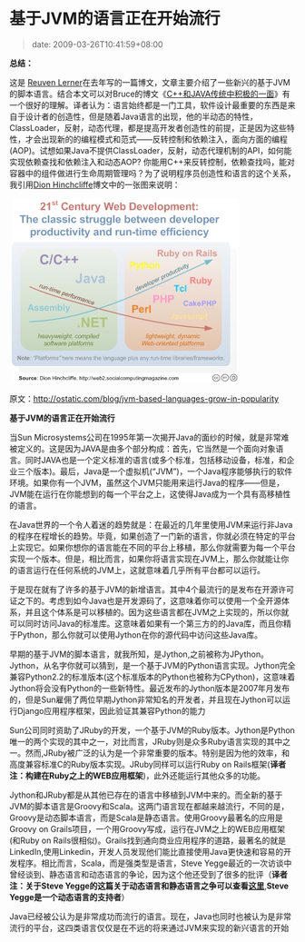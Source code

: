 # 基于JVM的语言正在开始流行
>date: 2009-03-26T10:41:59+08:00


**总结：**


这是 [Reuven Lerner](https://coolshell.cn/member/reuven)在去年写的一篇博文，文章主要介绍了一些新兴的基于JVM的脚本语言。结合本文可以对Bruce的博文《[C++和JAVA传统中积极的一面](/2009/C%2B%2B%E5%92%8CJAVA%E4%BC%A0%E7%BB%9F%E4%B8%AD%E7%A7%AF%E6%9E%81%E7%9A%84%E4%B8%80%E9%9D%A2.md)》有一个很好的理解。译者认为：语言始终都是一门工具，软件设计最重要的东西是来自于设计者的创造性，但是随着Java语言的出现，他的半动态的特性，ClassLoader，反射，动态代理，都是提高开发者创造性的前提，正是因为这些特性，才会出现新的的编程模式和范式——反转控制和依赖注入，面向方面的编程(AOP)。试想如果Java不提供ClassLoader，反射，动态代理机制的API，如何能实现依赖查找和依赖注入和动态AOP? 你能用C++来反转控制，依赖查找吗，能对容器中的组件做进行生命周期管理吗？为了说明程序员创造性和语言的这个关系，我引用[Dion Hinchcliffe](http://hinchcliffe.org/)博文中的一张图来说明：


 ![程序员创造性和性能的关系](/assets/images/coolshell.cn/wp-content/uploads/2009/03/weblanguagecomparison1.png "程序员创造性和性能的关系")


原文：<http://ostatic.com/blog/jvm-based-languages-grow-in-popularity>  

**基于JVM的语言正在开始流行**


当Sun Microsystems公司在1995年第一次揭开Java的面纱的时候，就是非常难被定义的。这是因为JAVA是由多个部分构成：首先，它当然是一个面向对象语言。同时JAVA也是一个定义标准的语言(或多个标准，包括移动设备，标准，和企业三个版本)。最后，Java是一个虚拟机(“JVM”)，一个Java程序能够执行的软件环境。如果你有一个JVM，虽然这个JVM只能用来运行Java的程序——但是，JVM能在运行在你能想到的每一个平台之上，这使得Java成为一个具有高移植性的语言。



在Java世界的一个令人着迷的趋势就是：在最近的几年里使用JVM来运行非Java的程序在程增长的趋势。毕竟，如果创造了一门新的语言，你就必须在特定的平台上实现它。如果你想你的语言能在不同的平台上移植，那么你就需要为每一个平台实现一个版本。但是，相比而言，如果你将语言实现在JVM上，那么你就能让你的语言运行在任何系统的JVM上，这就意味着几乎所有平台都可以运行。


于是现在就有了许多的基于JVM的新增语言。其中4个最流行的是发布在开源许可证之下的。考虑到如今Java也是开发源码了，这意味着你可以使用一个全开源体系，并且这个体系是可以移植的。因为这些语言都在JVM之上实现的，所以你就可以同时访问Java的标准库。这意味着如果有一个第三方的的Java库，而且你精于Python，那么你就可以使用Jython在你的源代码中访问这些Java库。


早期的基于JVM的脚本语言，就我所知，是Jython,之前被称为JPython。Jython，从名字你就可以猜到，是一个基于JVM的Python语言实现。Jython完全兼容Python2.2的标准版本(这个标准版本的Python也被称为CPython)，这意味着Jython将会没有Python的一些新特性。最近发布的Jython版本是2007年月发布的，但是Sun雇佣了两位早期Jython非常知名的开发者，并且现在Jython可以运行Django应用程序框架，因此验证其兼容Python的能力


Sun公司同时资助了JRuby的开发，一个基于JVM的Ruby版本。Jython是Python唯一的两个实现的其中之一，对比而言，JRuby则是众多Ruby语言实现的其中之一。然而,JRuby被广泛的认为是一个非常重要的版本。特别是因为他的效率，和高度兼容标准C的Ruby版本实现。JRuby同样可以运行Ruby on Rails框架(**译者注：构建在Ruby之上的WEB应用框架**)，此外还能运行其他众多的功能。


Jython和JRuby都是从其他已存在的语言中移植到JVM中来的。而全新的基于JVM的脚本语言是Groovy和Scala。这两门语言现在都越来越流行，不同的是，Groovy是动态脚本语言，而是Scala是静态语言。使用Groovy最著名的应用是Groovy on Grails项目，一个用Groovy写成，运行在JVM之上的WEB应用框架(和Ruby on Rails很相似)。Grails找到通向商业应用程序的道路，最著名的就是LinkedIn,使用Linkedin，开发人员发现他们能比直接使用Java更快速和容易的开发程序。相比而言，Scala，而是强类型是语言，Steve Yegge最近的一次访谈中曾经谈到、静态语言和动态语言的争论，因为这个他还受到了很多的批评（**译者注：关于Steve Yegge的这篇关于动态语言和静态语言之争可以查看**[**这里**](https://steve-yegge.blogspot.com/2008/05/dynamic-languages-strike-back.html ),**Steve Yegge是一个动态语言的支持者**）  

Java已经被公认为是非常成功而流行的语言。现在，Java也同时也被认为是非常流行的平台，这四类语言仅仅是在不远的将来通过JVM来实现的新兴语言的开始


